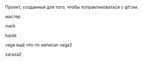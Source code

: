 Проект, созданный для того, чтобы попрактиковаться с git'ом.

мастер

mark

tupak

vaga
ещё что-то написал
vaga2

zaraza2

